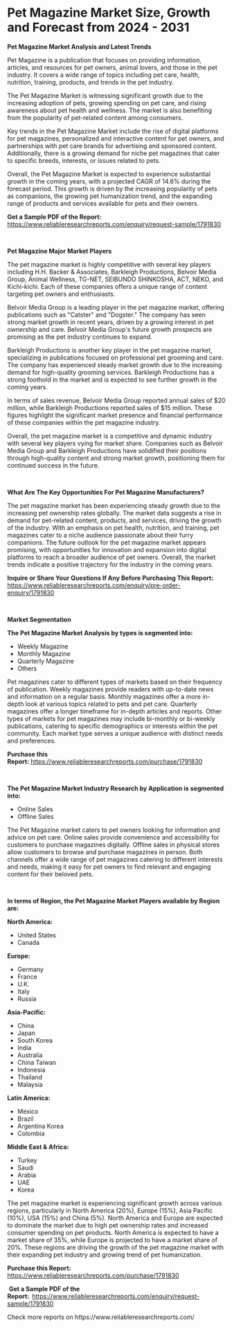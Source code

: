 <p><h1>Pet Magazine Market Size, Growth and Forecast from 2024 - 2031</h1></p><p><strong>Pet Magazine Market Analysis and Latest Trends</strong></p>
<p><p>Pet Magazine is a publication that focuses on providing information, articles, and resources for pet owners, animal lovers, and those in the pet industry. It covers a wide range of topics including pet care, health, nutrition, training, products, and trends in the pet industry.</p><p>The Pet Magazine Market is witnessing significant growth due to the increasing adoption of pets, growing spending on pet care, and rising awareness about pet health and wellness. The market is also benefiting from the popularity of pet-related content among consumers.</p><p>Key trends in the Pet Magazine Market include the rise of digital platforms for pet magazines, personalized and interactive content for pet owners, and partnerships with pet care brands for advertising and sponsored content. Additionally, there is a growing demand for niche pet magazines that cater to specific breeds, interests, or issues related to pets.</p><p>Overall, the Pet Magazine Market is expected to experience substantial growth in the coming years, with a projected CAGR of 14.6% during the forecast period. This growth is driven by the increasing popularity of pets as companions, the growing pet humanization trend, and the expanding range of products and services available for pets and their owners.</p></p>
<p><strong>Get a Sample PDF of the Report:&nbsp;</strong> <a href="https://www.reliableresearchreports.com/enquiry/request-sample/1791830">https://www.reliableresearchreports.com/enquiry/request-sample/1791830</a></p>
<p>&nbsp;</p>
<p><strong>Pet Magazine Major Market Players</strong></p>
<p><p>The pet magazine market is highly competitive with several key players including H.H. Backer & Associates, Barkleigh Productions, Belvoir Media Group, Animal Wellness, TG-NET, SEIBUNDO SHINKOSHA, ACT, NEKO, and Kichi-kichi. Each of these companies offers a unique range of content targeting pet owners and enthusiasts.</p><p>Belvoir Media Group is a leading player in the pet magazine market, offering publications such as "Catster" and "Dogster." The company has seen strong market growth in recent years, driven by a growing interest in pet ownership and care. Belvoir Media Group's future growth prospects are promising as the pet industry continues to expand.</p><p>Barkleigh Productions is another key player in the pet magazine market, specializing in publications focused on professional pet grooming and care. The company has experienced steady market growth due to the increasing demand for high-quality grooming services. Barkleigh Productions has a strong foothold in the market and is expected to see further growth in the coming years.</p><p>In terms of sales revenue, Belvoir Media Group reported annual sales of $20 million, while Barkleigh Productions reported sales of $15 million. These figures highlight the significant market presence and financial performance of these companies within the pet magazine industry.</p><p>Overall, the pet magazine market is a competitive and dynamic industry with several key players vying for market share. Companies such as Belvoir Media Group and Barkleigh Productions have solidified their positions through high-quality content and strong market growth, positioning them for continued success in the future.</p></p>
<p>&nbsp;</p>
<p><strong>What Are The Key Opportunities For Pet Magazine Manufacturers?</strong></p>
<p><p>The pet magazine market has been experiencing steady growth due to the increasing pet ownership rates globally. The market data suggests a rise in demand for pet-related content, products, and services, driving the growth of the industry. With an emphasis on pet health, nutrition, and training, pet magazines cater to a niche audience passionate about their furry companions. The future outlook for the pet magazine market appears promising, with opportunities for innovation and expansion into digital platforms to reach a broader audience of pet owners. Overall, the market trends indicate a positive trajectory for the industry in the coming years.</p></p>
<p><strong>Inquire or Share Your Questions If Any Before Purchasing This Report:</strong> <a href="https://www.reliableresearchreports.com/enquiry/pre-order-enquiry/1791830">https://www.reliableresearchreports.com/enquiry/pre-order-enquiry/1791830</a></p>
<p>&nbsp;</p>
<p><strong>Market Segmentation</strong></p>
<p><strong>The Pet Magazine Market Analysis by types is segmented into:</strong></p>
<p><ul><li>Weekly Magazine</li><li>Monthly Magazine</li><li>Quarterly Magazine</li><li>Others</li></ul></p>
<p><p>Pet magazines cater to different types of markets based on their frequency of publication. Weekly magazines provide readers with up-to-date news and information on a regular basis. Monthly magazines offer a more in-depth look at various topics related to pets and pet care. Quarterly magazines offer a longer timeframe for in-depth articles and reports. Other types of markets for pet magazines may include bi-monthly or bi-weekly publications, catering to specific demographics or interests within the pet community. Each market type serves a unique audience with distinct needs and preferences.</p></p>
<p><strong>Purchase this Report:&nbsp;</strong><a href="https://www.reliableresearchreports.com/purchase/1791830">https://www.reliableresearchreports.com/purchase/1791830</a></p>
<p>&nbsp;</p>
<p><strong>The Pet Magazine Market Industry Research by Application is segmented into:</strong></p>
<p><ul><li>Online Sales</li><li>Offline Sales</li></ul></p>
<p><p>The Pet Magazine market caters to pet owners looking for information and advice on pet care. Online sales provide convenience and accessibility for customers to purchase magazines digitally. Offline sales in physical stores allow customers to browse and purchase magazines in person. Both channels offer a wide range of pet magazines catering to different interests and needs, making it easy for pet owners to find relevant and engaging content for their beloved pets.</p></p>
<p>&nbsp;</p>
<p><strong>In terms of Region, the Pet Magazine Market Players available by Region are:</strong></p>
<p>
    <p> <strong> North America: </strong>
        <ul>
            <li>United States</li>
            <li>Canada</li>
        </ul>
        </p> 
    <p> <strong> Europe: </strong>
        <ul>
            <li>Germany</li>
            <li>France</li>
            <li>U.K.</li>
            <li>Italy</li>
            <li>Russia</li>
        </ul>
        </p> 
    <p> <strong> Asia-Pacific: </strong>
        <ul>
            <li>China</li>
            <li>Japan</li>
            <li>South Korea</li>
            <li>India</li>
            <li>Australia</li>
            <li>China Taiwan</li>
            <li>Indonesia</li>
            <li>Thailand</li>
            <li>Malaysia</li>
        </ul>
        </p> 
    <p> <strong> Latin America: </strong>
        <ul>
            <li>Mexico</li>
            <li>Brazil</li>
            <li>Argentina Korea</li>
            <li>Colombia</li>
        </ul>
        </p> 
    <p> <strong> Middle East & Africa: </strong>
        <ul>
            <li>Turkey</li>
            <li>Saudi</li>
            <li>Arabia</li>
            <li>UAE</li>
            <li>Korea</li>
        </ul>
    </p>
    </p>
<p><p>The pet magazine market is experiencing significant growth across various regions, particularly in North America (20%), Europe (15%), Asia Pacific (10%), USA (15%) and China (5%). North America and Europe are expected to dominate the market due to high pet ownership rates and increased consumer spending on pet products. North America is expected to have a market share of 35%, while Europe is projected to have a market share of 20%. These regions are driving the growth of the pet magazine market with their expanding pet industry and growing trend of pet humanization.</p></p>
<p><strong>Purchase this Report: </strong><a href="https://www.reliableresearchreports.com/purchase/1791830">https://www.reliableresearchreports.com/purchase/1791830</a></p>
<p>&nbsp;<strong>Get a Sample PDF of the Report:&nbsp;&nbsp;</strong><a href="https://www.reliableresearchreports.com/enquiry/request-sample/1791830">https://www.reliableresearchreports.com/enquiry/request-sample/1791830</a></p>
<p><strong></strong></p>
<p>Check more reports on https://www.reliableresearchreports.com/</p>
